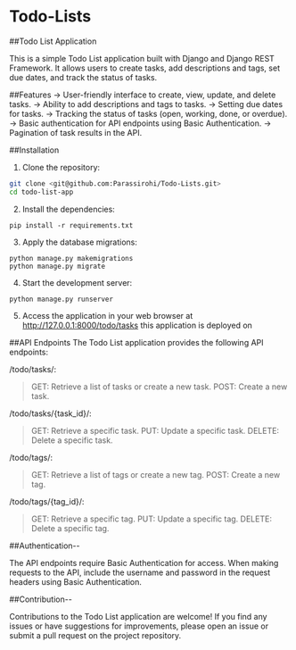 # Todo-Lists

##Todo List Application

This is a simple Todo List application built with Django and Django REST Framework. It allows users to create tasks, add descriptions and tags, set due dates, and track the status of tasks.

##Features
-> User-friendly interface to create, view, update, and delete tasks.
-> Ability to add descriptions and tags to tasks.
-> Setting due dates for tasks.
-> Tracking the status of tasks (open, working, done, or overdue).
-> Basic authentication for API endpoints using Basic Authentication.
-> Pagination of task results in the API.

##Installation
1. Clone the repository:
```bash
git clone <git@github.com:Parassirohi/Todo-Lists.git>
cd todo-list-app
```

2. Install the dependencies:
```
pip install -r requirements.txt
```

3. Apply the database migrations:
```
python manage.py makemigrations
python manage.py migrate
```

4. Start the development server:
```
python manage.py runserver
```
5. Access the application in your web browser at http://127.0.0.1:8000/todo/tasks
   this application is deployed on 

##API Endpoints
The Todo List application provides the following API endpoints:

/todo/tasks/:

>GET: Retrieve a list of tasks or create a new task.
>POST: Create a new task.

/todo/tasks/{task_id}/:
>GET: Retrieve a specific task.
>PUT: Update a specific task.
>DELETE: Delete a specific task.

/todo/tags/:
>GET: Retrieve a list of tags or create a new tag.
>POST: Create a new tag.

/todo/tags/{tag_id}/:
>GET: Retrieve a specific tag.
>PUT: Update a specific tag.
>DELETE: Delete a specific tag.

##Authentication--

The API endpoints require Basic Authentication for access. When making requests to the API, include the username and password in the request headers using Basic Authentication.


##Contribution--

Contributions to the Todo List application are welcome! If you find any issues or have suggestions for improvements, please open an issue or submit a pull request on the project repository.

